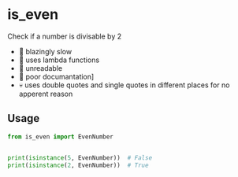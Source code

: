 # is_even
Check if a number is divisable by 2

-  :turtle: blazingly slow
-  :vomiting_face: uses lambda functions
-  :disguised_face: unreadable
-  :poop: poor documantation]
-  :skull: uses double quotes and single quotes in different places for no apperent reason

## Usage
```python
from is_even import EvenNumber


print(isinstance(5, EvenNumber))  # False
print(isinstance(2, EvenNumber))  # True
```
